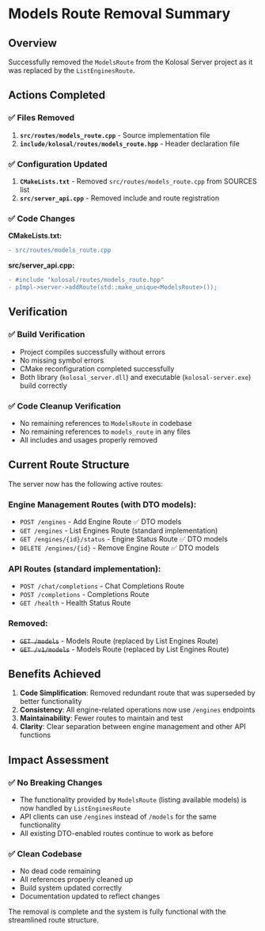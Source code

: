 # Models Route Removal Summary

## Overview
Successfully removed the `ModelsRoute` from the Kolosal Server project as it was replaced by the `ListEnginesRoute`.

## Actions Completed

### ✅ Files Removed
1. **`src/routes/models_route.cpp`** - Source implementation file
2. **`include/kolosal/routes/models_route.hpp`** - Header declaration file

### ✅ Configuration Updated
1. **`CMakeLists.txt`** - Removed `src/routes/models_route.cpp` from SOURCES list
2. **`src/server_api.cpp`** - Removed include and route registration

### ✅ Code Changes
**CMakeLists.txt:**
```diff
- src/routes/models_route.cpp
```

**src/server_api.cpp:**
```diff
- #include "kolosal/routes/models_route.hpp"
- pImpl->server->addRoute(std::make_unique<ModelsRoute>());
```

## Verification

### ✅ Build Verification
- Project compiles successfully without errors
- No missing symbol errors
- CMake reconfiguration completed successfully
- Both library (`kolosal_server.dll`) and executable (`kolosal-server.exe`) build correctly

### ✅ Code Cleanup Verification
- No remaining references to `ModelsRoute` in codebase
- No remaining references to `models_route` in any files
- All includes and usages properly removed

## Current Route Structure

The server now has the following active routes:

### Engine Management Routes (with DTO models):
- `POST /engines` - Add Engine Route ✅ DTO models
- `GET /engines` - List Engines Route (standard implementation)
- `GET /engines/{id}/status` - Engine Status Route ✅ DTO models
- `DELETE /engines/{id}` - Remove Engine Route ✅ DTO models

### API Routes (standard implementation):
- `POST /chat/completions` - Chat Completions Route
- `POST /completions` - Completions Route
- `GET /health` - Health Status Route

### Removed:
- ~~`GET /models`~~ - Models Route (replaced by List Engines Route)
- ~~`GET /v1/models`~~ - Models Route (replaced by List Engines Route)

## Benefits Achieved

1. **Code Simplification**: Removed redundant route that was superseded by better functionality
2. **Consistency**: All engine-related operations now use `/engines` endpoints
3. **Maintainability**: Fewer routes to maintain and test
4. **Clarity**: Clear separation between engine management and other API functions

## Impact Assessment

### ✅ No Breaking Changes
- The functionality provided by `ModelsRoute` (listing available models) is now handled by `ListEnginesRoute`
- API clients can use `/engines` instead of `/models` for the same functionality
- All existing DTO-enabled routes continue to work as before

### ✅ Clean Codebase
- No dead code remaining
- All references properly cleaned up
- Build system updated correctly
- Documentation updated to reflect changes

The removal is complete and the system is fully functional with the streamlined route structure.

